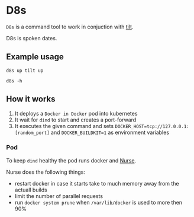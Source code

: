 # D8s

`D8s` is a command tool to work in conjuction with [tilt](https://github.com/tilt-dev/tilt).

D8s is spoken dates.

## Example usage

`d8s up tilt up`

`d8s -h`

## How it works

1. It deploys a `Docker in Docker` pod into kubernetes
2. It wait for `dind` to start and creates a port-forward
3. It executes the given command and sets `DOCKER_HOST=tcp://127.0.0.1:[random_port]` and `DOCKER_BUILDKIT=1` as environment variables

### Pod

To keep `dind` healthy the pod runs docker and [Nurse](https://github.com/turbine-kreuzberg/dind-nurse).

Nurse does the following things:
- restart docker in case it starts take to much memory away from the actuall builds
- limit the number of parallel requests
- run `docker system prune` when `/var/lib/docker` is used to more then 90%
